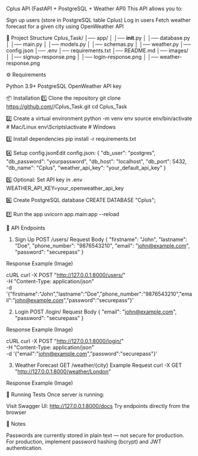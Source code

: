 Cplus API (FastAPI + PostgreSQL + Weather API)
This API allows you to:

Sign up users (store in PostgreSQL table Cplus)
Log in users
Fetch weather forecast for a given city using OpenWeather API


📂 Project Structure
Cplus_Task/
│── app/
│   │── __init__.py
│   │── database.py
│   │── main.py
│   │── models.py
│   │── schemas.py
│   │── weather.py
│── config.json
│── .env
│── requirements.txt
│── README.md
│── images/
│    │── signup-response.png
│    │── login-response.png
│    │── weather-response.png


⚙️ Requirements

Python 3.9+
PostgreSQL
OpenWeather API key


📦 Installation
1️⃣ Clone the repository
git clone https://github.com/<your-username>/Cplus_Task.git
cd Cplus_Task

2️⃣ Create a virtual environment
python -m venv env
source env/bin/activate  # Mac/Linux
env\Scripts\activate     # Windows

3️⃣ Install dependencies
pip install -r requirements.txt

4️⃣ Setup config.jsonEdit config.json:
{
  "db_user": "postgres",
  "db_password": "yourpassword",
  "db_host": "localhost",
  "db_port": 5432,
  "db_name": "Cplus",
  "weather_api_key": "your_default_api_key"
}

5️⃣ Optional: Set API key in .env
WEATHER_API_KEY=your_openweather_api_key

6️⃣ Create PostgreSQL database
CREATE DATABASE "Cplus";

7️⃣ Run the app
uvicorn app.main:app --reload


📄 API Endpoints

1. Sign Up
POST /users/
Request Body
{
  "firstname": "John",
  "lastname": "Doe",
  "phone_number": "9876543210",
  "email": "john@example.com",
  "password": "securepass"
}

Response Example (Image)

cURL
curl -X POST "http://127.0.0.1:8000/users/" \
-H "Content-Type: application/json" \
-d '{"firstname":"John","lastname":"Doe","phone_number":"9876543210","email":"john@example.com","password":"securepass"}'


2. Login
POST /login/
Request Body
{
  "email": "john@example.com",
  "password": "securepass"
}

Response Example (Image)

cURL
curl -X POST "http://127.0.0.1:8000/login/" \
-H "Content-Type: application/json" \
-d '{"email":"john@example.com","password":"securepass"}'


3. Weather Forecast
GET /weather/{city}
Example Request
curl -X GET "http://127.0.0.1:8000/weather/London"

Response Example (Image)



🚀 Running Tests
Once server is running:

Visit Swagger UI: http://127.0.0.1:8000/docs
Try endpoints directly from the browser


📌 Notes

Passwords are currently stored in plain text — not secure for production.
For production, implement password hashing (bcrypt) and JWT authentication.
